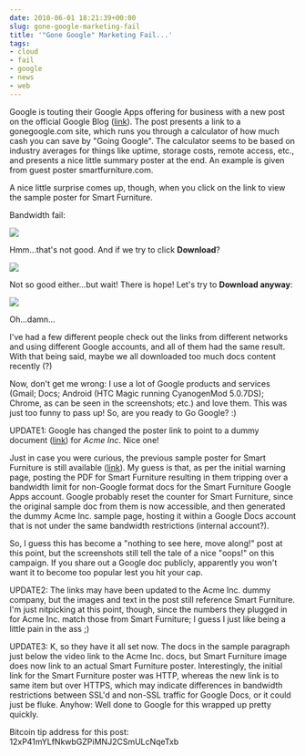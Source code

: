 ```yaml
---
date: 2010-06-01 18:21:39+00:00
slug: gone-google-marketing-fail
title: '"Gone Google" Marketing Fail...'
tags:
- cloud
- fail
- google
- news
- web
---
```


Google is touting their Google Apps offering for business with a new post on the official Google Blog ([link](http://googleblog.blogspot.com/2010/06/take-test-drive-into-cloud.html)). The post presents a link to a gonegoogle.com site, which runs you through a calculator of how much cash you can save by "Going Google". The calculator seems to be based on industry averages for things like uptime, storage costs, remote access, etc., and presents a nice little summary poster at the end. An example is given from guest poster smartfurniture.com.

A nice little surprise comes up, though, when you click on the link to view the sample poster for Smart Furniture.

<!-- more -->

Bandwidth fail:

[![](http://justanothersysadmin.files.wordpress.com/2010/06/docs-bandwidth-fail.png)](http://justanothersysadmin.files.wordpress.com/2010/06/docs-bandwidth-fail.png)

Hmm...that's not good. And if we try to click **Download**?

[![](http://justanothersysadmin.files.wordpress.com/2010/06/docs-fail-virus-scan.png)](http://justanothersysadmin.files.wordpress.com/2010/06/docs-fail-virus-scan.png)

Not so good either...but wait! There is hope! Let's try to **Download anyway**:

[![](http://justanothersysadmin.files.wordpress.com/2010/06/docs-fail-forbidden.png)](http://justanothersysadmin.files.wordpress.com/2010/06/docs-fail-forbidden.png)

Oh...damn...

I've had a few different people check out the links from different networks and using different Google accounts, and all of them had the same result. With that being said, maybe we all downloaded too much docs content recently (?)

Now, don't get me wrong: I use a lot of Google products and services (Gmail; Docs; Android (HTC Magic running CyanogenMod 5.0.7DS); Chrome, as can be seen in the screenshots; etc.) and love them. This was just too funny to pass up! So, are you ready to Go Google? :)

UPDATE1: Google has changed the poster link to point to a dummy document ([link](https://docs.google.com/fileview?id=0B2Rsgoiin0I9NjAxYzM3YzAtMjExOC00ZDg1LTkxYWMtYmI1M2RmMzU5ZTYy&hl=en)) for _Acme Inc_. Nice one!

Just in case you were curious, the previous sample poster for Smart Furniture is still available ([link](http://docs.google.com/fileview?id=0B2Rsgoiin0I9NmFmNTIwOWEtNjdhMy00YWI2LWJmNmUtNDNlOGRkODcyNDBl&hl=en)). My guess is that, as per the initial warning page, posting the PDF for Smart Furniture resulting in them tripping over a bandwidth limit for non-Google format docs for the Smart Furniture Google Apps account. Google probably reset the counter for Smart Furniture, since the original sample doc from them is now accessible, and then generated the dummy Acme Inc. sample page, hosting it within a Google Docs account that is not under the same bandwidth restrictions (internal account?).

So, I guess this has become a "nothing to see here, move along!" post at this point, but the screenshots still tell the tale of a nice "oops!" on this campaign. If you share out a Google doc publicly, apparently you won't want it to become too popular lest you hit your cap.

UPDATE2: The links may have been updated to the Acme Inc. dummy company, but the images and text in the post still reference Smart Furniture. I'm just nitpicking at this point, though, since the numbers they plugged in for Acme Inc. match those from Smart Furniture; I guess I just like being a little pain in the ass ;)

UPDATE3: K, so they have it all set now. The docs in the sample paragraph just below the video link to the Acme Inc. docs, but Smart Furniture image does now link to an actual Smart Furniture poster. Interestingly, the initial link for the Smart Furniture poster was HTTP, whereas the new link is to same item but over HTTPS, which may indicate differences in bandwidth restrictions between SSL'd and non-SSL traffic for Google Docs, or it could just be fluke. Anyhow: Well done to Google for this wrapped up pretty quickly.

Bitcoin tip address for this post: 12xP41mYLfNkwbGZPiMNJ2CSmULcNqeTxb

